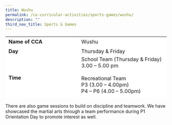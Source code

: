 ```yaml
---
title: Wushu
permalink: /co-curricular-activities/sports-games/wushu/
description: ""
third_nav_title: Sports & Games
---
```

<table border="0" style="box-sizing: inherit; border-collapse: collapse; border-spacing: 0px; max-width: 100%; height: 193px; width: 789.037px;"><tbody style="box-sizing: inherit;"><tr style="box-sizing: inherit; background: rgb(255, 255, 255); height: 24px;"><td style="box-sizing: inherit; padding: 5px 10px; width: 365.9px; height: 24px;"><strong style="box-sizing: inherit; font-weight: 700;">Name of CCA</strong></td><td style="box-sizing: inherit; padding: 0px; width: 422.138px; height: 24px;">Wushu</td></tr><tr style="box-sizing: inherit; background: rgb(255, 255, 255); height: 24px;"><td style="box-sizing: inherit; padding: 5px 10px; width: 365.9px; height: 24px;"><strong style="box-sizing: inherit; font-weight: 700;">Day</strong></td><td style="box-sizing: inherit; padding: 0px; width: 422.138px; height: 24px;">Thursday &amp; Friday</td></tr><tr style="box-sizing: inherit; background: rgb(255, 255, 255); height: 24px;"><td style="box-sizing: inherit; padding: 5px 10px; width: 365.9px; height: 24px;"><strong style="box-sizing: inherit; font-weight: 700;">Time</strong></td><td style="box-sizing: inherit; padding: 0px; width: 422.138px; height: 24px;">School Team (Thursday &amp; Friday)<br style="box-sizing: inherit;">3.00 – 5.00 pm<br><br>Recreational Team<br>P3 (3.00 – 4.00pm)<br>P4 – P6 (4.00 – 5.00pm)</p></td></tr><tr style="box-sizing: inherit; background: rgb(255, 255, 255); height: 98px;"><td style="box-sizing: inherit; padding: 5px 10px; width: 365.9px; height: 98px;"><strong style="box-sizing: inherit; font-weight: 700;">Teachers-in-charge</strong></td><td style="box-sizing: inherit; padding: 0px; width: 422.138px; height: 98px;">Madam Tang Zhumin (IC)<br>Madam Sun Fu Pei (IC)<br>Madam Xiao Ji<br>Mr Cheng Zhong</td></tr><tr style="box-sizing: inherit; background: rgb(255, 255, 255); height: 54px;"><td style="box-sizing: inherit; padding: 0px; width: 365.9px; height: 54px;"><strong style="box-sizing: inherit; font-weight: 700;">Event participated</strong></td><td style="box-sizing: inherit; padding: 0px; width: 422.138px; height: 54px;">National Primary Schools Wushu Championship</td></tr><tr style="box-sizing: inherit; background: rgb(255, 255, 255); height: 37px;"><td style="box-sizing: inherit; padding: 5px 10px; width: 365.9px; height: 37px;"></td><td style="box-sizing: inherit; padding: 5px 10px; width: 422.138px; height: 37px;"></td></tr><tr style="box-sizing: inherit; background: rgb(255, 255, 255); height: 155px;"><td colspan="2" style="box-sizing: inherit; padding: 0px; width: 788.037px; height: 155px;"><p style="box-sizing: inherit; font-size: 1em;"></p>

<p style="box-sizing: inherit; font-size: 1em;"><span style="box-sizing: inherit; font-family: inherit; font-size: inherit;">Wushu members will practise on the basics (flexibility split kicks, horse stances) every training session. Building the stamina and perseverance through an hour of warm-up at the start of the training helps to perform their routines well.</span></p></td></tr></tbody></table>
	
<p style="box-sizing: inherit; font-size: 1em;"><span style="box-sizing: inherit; font-family: inherit; font-size: inherit;">There are also game sessions to build on discipline and teamwork. We have showcased the martial arts through a team performance during P1 Orientation Day to promote interest as well.</span></p></td></tr></tbody></table>
